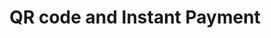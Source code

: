 ---
title: QR code and Instant Payment
deprecated: false
hidden: false
metadata:
  robots: index
---